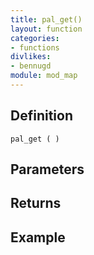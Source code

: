 ```yaml
---
title: pal_get()
layout: function
categories:
- functions
divlikes:
- bennugd
module: mod_map
---
```


## Definition

    pal_get ( )

## Parameters

## Returns

## Example
